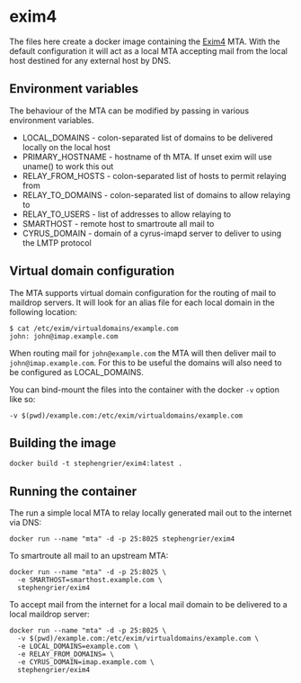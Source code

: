 # exim4

The files here create a docker image containing the
[Exim4](http://www.exim.org/) MTA. With the default configuration it will act as
a local MTA accepting mail from the local host destined for any external host by
DNS.

## Environment variables

The behaviour of the MTA can be modified by passing in various environment
variables.

* LOCAL_DOMAINS - colon-separated list of domains to be delivered locally on the
  local host
* PRIMARY_HOSTNAME - hostname of th MTA. If unset exim will use uname() to work
  this out
* RELAY_FROM_HOSTS - colon-separated list of hosts to permit relaying from
* RELAY_TO_DOMAINS - colon-separated list of domains to allow relaying to
* RELAY_TO_USERS - list of addresses to allow relaying to
* SMARTHOST - remote host to smartroute all mail to
* CYRUS_DOMAIN - domain of a cyrus-imapd server to deliver to using the LMTP
  protocol

## Virtual domain configuration

The MTA supports virtual domain configuration for the routing of mail to
maildrop servers. It will look for an alias file for each local domain in the
following location:

```
$ cat /etc/exim/virtualdomains/example.com
john: john@imap.example.com
```

When routing mail for `john@example.com` the MTA will then deliver mail to
`john@imap.example.com`. For this to be useful the domains will also need to be
configured as LOCAL_DOMAINS.

You can bind-mount the files into the container with the docker `-v` option like
so:

```-v $(pwd)/example.com:/etc/exim/virtualdomains/example.com```

## Building the image

```
docker build -t stephengrier/exim4:latest .
```

## Running the container

The run a simple local MTA to relay locally generated mail out to the internet
via DNS:

```
docker run --name "mta" -d -p 25:8025 stephengrier/exim4
```

To smartroute all mail to an upstream MTA:

```
docker run --name "mta" -d -p 25:8025 \
  -e SMARTHOST=smarthost.example.com \
  stephengrier/exim4
```

To accept mail from the internet for a local mail domain to be delivered to a
local maildrop server:

```
docker run --name "mta" -d -p 25:8025 \
  -v $(pwd)/example.com:/etc/exim/virtualdomains/example.com \
  -e LOCAL_DOMAINS=example.com \
  -e RELAY_FROM_DOMAINS= \
  -e CYRUS_DOMAIN=imap.example.com \
  stephengrier/exim4
```

